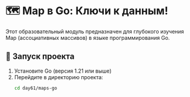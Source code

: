 # 🗺️ Map в Go: Ключи к данным!

Этот образовательный модуль предназначен для глубокого изучения Map (ассоциативных массивов) в языке программирования Go.

## 🚀 Запуск проекта

1. Установите Go (версия 1.21 или выше)
2. Перейдите в директорию проекта:
   ```bash
   cd day61/maps-go
